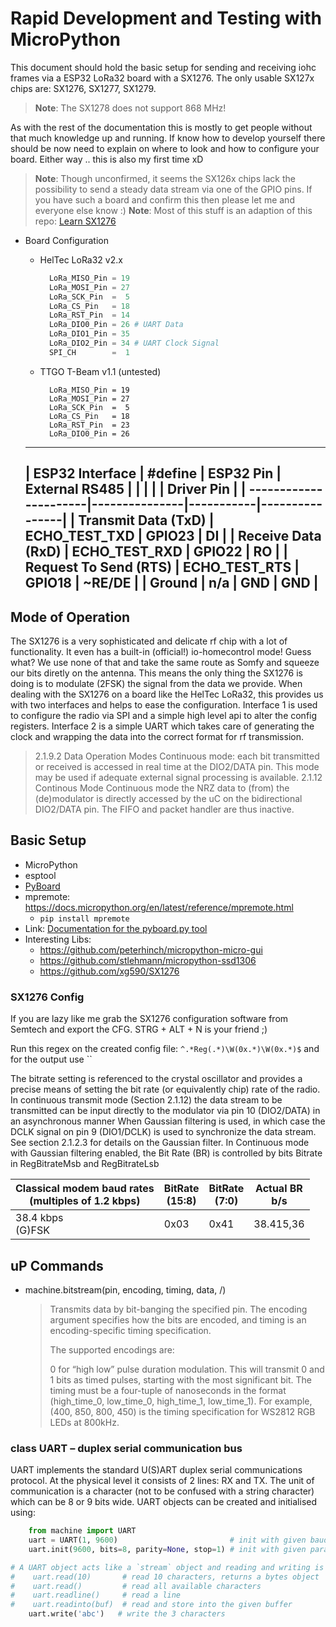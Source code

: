 <!-- TODO: Take notes from Arduino.md -->

# Rapid Development and Testing with MicroPython

This document should hold the basic setup for sending and receiving iohc frames via a ESP32 LoRa32 board with a SX1276. The only usable SX127x chips are: SX1276, SX1277, SX1279.

> **Note**: The SX1278 does not support 868 MHz!

As with the rest of the documentation this is mostly to get people without that much knowledge up and running. If know how to develop yourself there should be now need to explain on where to look and how to configure your board. Either way .. this is also my first time xD

> **Note**: Though unconfirmed, it seems the SX126x chips lack the possibility to send a steady data stream via one of the GPIO pins. If you have such a board and confirm this then please let me and everyone else know :)
> **Note**: Most of this stuff is an adaption of this repo: [Learn SX1276](https://github.com/xg590/Learn_SX1276)

- Board Configuration
  - HelTec LoRa32 v2.x
    ```PYTHON
      LoRa_MISO_Pin = 19
      LoRa_MOSI_Pin = 27
      LoRa_SCK_Pin  =  5
      LoRa_CS_Pin   = 18
      LoRa_RST_Pin  = 14
      LoRa_DIO0_Pin = 26 # UART Data
      LoRa_DIO1_Pin = 35
      LoRa_DIO2_Pin = 34 # UART Clock Signal
      SPI_CH        =  1
    ```
  - TTGO T-Beam v1.1 (untested)
    ```
      LoRa_MISO_Pin = 19
      LoRa_MOSI_Pin = 27
      LoRa_SCK_Pin  =  5
      LoRa_CS_Pin   = 18
      LoRa_RST_Pin  = 23
      LoRa_DIO0_Pin = 26
    ```

  ----------------------------------------------------------------------
  | ESP32 Interface       | #define       | ESP32 Pin | External RS485 |
  |                       |               |           |   Driver Pin   |
  | ----------------------|---------------|-----------|----------------|
  | Transmit Data (TxD)   | ECHO_TEST_TXD | GPIO23    | DI             |
  | Receive Data (RxD)    | ECHO_TEST_RXD | GPIO22    | RO             |
  | Request To Send (RTS) | ECHO_TEST_RTS | GPIO18    | ~RE/DE         |
  | Ground                | n/a           | GND       | GND            |
  ----------------------------------------------------------------------

## Mode of Operation

The SX1276 is a very sophisticated and delicate rf chip with a lot of functionality.
It even has a built-in (official!) io-homecontrol mode! Guess what?
We use none of that and take the same route as Somfy and squeeze our bits diretly on the antenna.
This means the only thing the SX1276 is doing is to modulate (2FSK) the signal from the data we provide.
When dealing with the SX1276 on a board like the HelTec LoRa32, this provides us with two interfaces and helps to ease the configuration.
Interface 1 is used to configure the radio via SPI and a simple high level api to alter the config registers.
Interface 2 is a simple UART which takes care of generating the clock and wrapping the data into the correct format for rf transmission.

> 2.1.9.2 Data Operation Modes
> Continuous mode: each bit transmitted or received is accessed in real time at the DIO2/DATA pin. This mode may be used if adequate external signal processing is available.
> 2.1.12 Continous Mode
> Continuous mode the NRZ data to (from) the (de)modulator is directly accessed by the uC on the bidirectional DIO2/DATA pin. The FIFO and packet handler are thus inactive.

## Basic Setup

- MicroPython
- esptool
- [PyBoard](https://github.com/micropython/micropython/raw/master/tools/pyboard.py)
- mpremote: https://docs.micropython.org/en/latest/reference/mpremote.html
  - ``pip install mpremote``
- Link: [Documentation for the pyboard.py tool](https://docs.micropython.org/en/latest/reference/pyboard.py.html)
- Interesting Libs:
  - https://github.com/peterhinch/micropython-micro-gui
  - https://github.com/stlehmann/micropython-ssd1306
  - https://github.com/xg590/SX1276


### SX1276 Config

If you are lazy like me grab the SX1276 configuration software from Semtech and export the CFG. STRG + ALT + N is your friend ;)

Run this regex on the created config file: `^.*Reg(.*)\W(0x.*)\W(0x.*)$` and for the output use ``


The bitrate setting is referenced to the crystal oscillator and provides a precise means of setting the bit rate (or equivalently chip) rate of the radio.
In continuous transmit mode (Section 2.1.12) the data stream to be transmitted can be input directly to the modulator via pin 10 (DIO2/DATA) in an asynchronous manner
When Gaussian filtering is used, in which case the DCLK signal on pin 9 (DIO1/DCLK) is used to synchronize the data stream. See section 2.1.2.3 for details on the Gaussian filter.
In Continuous mode with Gaussian filtering enabled, the Bit Rate (BR) is controlled by bits Bitrate in RegBitrateMsb and RegBitrateLsb

| Classical modem baud rates<br/>(multiples of 1.2 kbps) | BitRate<br/>(15:8) | BitRate<br/>(7:0) | Actual BR<br/>b/s |
| ------------------------------------------------------ | ------------------ | ----------------- | ----------------- |
| 38.4 kbps<br/>(G)FSK                                   | 0x03               | 0x41              | 38.415,36         |

## uP Commands

- machine.bitstream(pin, encoding, timing, data, /)
  > Transmits data by bit-banging the specified pin. The encoding argument specifies how the bits are encoded, and timing is an encoding-specific timing specification.
  >
  > The supported encodings are:
  >
  > 0 for “high low” pulse duration modulation. This will transmit 0 and 1 bits as timed pulses, starting with the most significant bit.
  > The timing must be a four-tuple of nanoseconds in the format (high_time_0, low_time_0, high_time_1, low_time_1).
  > For example, (400, 850, 800, 450) is the timing specification for WS2812 RGB LEDs at 800kHz.

### class UART – duplex serial communication bus

UART implements the standard U(S)ART duplex serial communications protocol. At the physical level it consists of 2 lines: RX and TX. The unit of communication is a character (not to be confused with a string character) which can be 8 or 9 bits wide. UART objects can be created and initialised using:

```PYTHON
    from machine import UART
    uart = UART(1, 9600)                         # init with given baudrate
    uart.init(9600, bits=8, parity=None, stop=1) # init with given parameters

# A UART object acts like a `stream` object and reading and writing is done using the standard stream methods:
#    uart.read(10)       # read 10 characters, returns a bytes object
#    uart.read()         # read all available characters
#    uart.readline()     # read a line
#    uart.readinto(buf)  # read and store into the given buffer
    uart.write('abc')   # write the 3 characters
```
